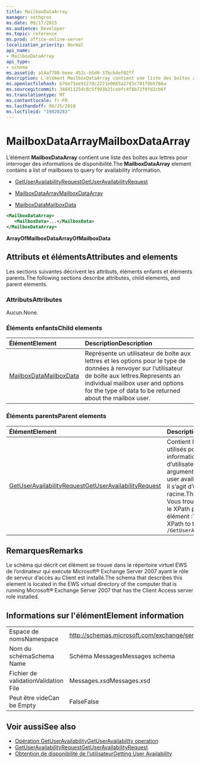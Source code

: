 ```yaml
---
title: MailboxDataArray
manager: sethgros
ms.date: 09/17/2015
ms.audience: Developer
ms.topic: reference
ms.prod: office-online-server
localization_priority: Normal
api_name:
- MailboxDataArray
api_type:
- schema
ms.assetid: a14af788-beee-452c-b5d0-37bcb4ef02ff
description: L’élément MailboxDataArray contient une liste des boîtes aux lettres pour interroger des informations de disponibilité.
ms.openlocfilehash: b76e71ee9127dc2221e0065a27d3c781f8b5786a
ms.sourcegitcommit: 34041125dc8c5f993b21cebfc4f8b72f0fd2cb6f
ms.translationtype: MT
ms.contentlocale: fr-FR
ms.lasthandoff: 06/25/2018
ms.locfileid: "19828283"
---
```

# <a name="mailboxdataarray"></a><span data-ttu-id="04443-103">MailboxDataArray</span><span class="sxs-lookup"><span data-stu-id="04443-103">MailboxDataArray</span></span>

<span data-ttu-id="04443-104">L’élément **MailboxDataArray** contient une liste des boîtes aux lettres pour interroger des informations de disponibilité.</span><span class="sxs-lookup"><span data-stu-id="04443-104">The **MailboxDataArray** element contains a list of mailboxes to query for availability information.</span></span> 
  
- [<span data-ttu-id="04443-105">GetUserAvailabilityRequest</span><span class="sxs-lookup"><span data-stu-id="04443-105">GetUserAvailabilityRequest</span></span>](getuseravailabilityrequest.md)
  
- [<span data-ttu-id="04443-106">MailboxDataArray</span><span class="sxs-lookup"><span data-stu-id="04443-106">MailboxDataArray</span></span>](mailboxdataarray.md)
  
- [<span data-ttu-id="04443-107">MailboxData</span><span class="sxs-lookup"><span data-stu-id="04443-107">MailboxData</span></span>](mailboxdata.md)
  
```xml
<MailboxDataArray>
   <MailboxData>...</MailboxData>
</MailboxDataArray>
```

<span data-ttu-id="04443-108">**ArrayOfMailboxData**</span><span class="sxs-lookup"><span data-stu-id="04443-108">**ArrayOfMailboxData**</span></span>

## <a name="attributes-and-elements"></a><span data-ttu-id="04443-109">Attributs et éléments</span><span class="sxs-lookup"><span data-stu-id="04443-109">Attributes and elements</span></span>

<span data-ttu-id="04443-110">Les sections suivantes décrivent les attributs, éléments enfants et éléments parents.</span><span class="sxs-lookup"><span data-stu-id="04443-110">The following sections describe attributes, child elements, and parent elements.</span></span>
  
### <a name="attributes"></a><span data-ttu-id="04443-111">Attributs</span><span class="sxs-lookup"><span data-stu-id="04443-111">Attributes</span></span>

<span data-ttu-id="04443-112">Aucun.</span><span class="sxs-lookup"><span data-stu-id="04443-112">None.</span></span>
  
### <a name="child-elements"></a><span data-ttu-id="04443-113">Éléments enfants</span><span class="sxs-lookup"><span data-stu-id="04443-113">Child elements</span></span>

|<span data-ttu-id="04443-114">**Élément**</span><span class="sxs-lookup"><span data-stu-id="04443-114">**Element**</span></span>|<span data-ttu-id="04443-115">**Description**</span><span class="sxs-lookup"><span data-stu-id="04443-115">**Description**</span></span>|
|:-----|:-----|
|[<span data-ttu-id="04443-116">MailboxData</span><span class="sxs-lookup"><span data-stu-id="04443-116">MailboxData</span></span>](mailboxdata.md) <br/> |<span data-ttu-id="04443-117">Représente un utilisateur de boîte aux lettres et les options pour le type de données à renvoyer sur l’utilisateur de boîte aux lettres.</span><span class="sxs-lookup"><span data-stu-id="04443-117">Represents an individual mailbox user and options for the type of data to be returned about the mailbox user.</span></span>  <br/> |
   
### <a name="parent-elements"></a><span data-ttu-id="04443-118">Éléments parents</span><span class="sxs-lookup"><span data-stu-id="04443-118">Parent elements</span></span>

|<span data-ttu-id="04443-119">**Élément**</span><span class="sxs-lookup"><span data-stu-id="04443-119">**Element**</span></span>|<span data-ttu-id="04443-120">**Description**</span><span class="sxs-lookup"><span data-stu-id="04443-120">**Description**</span></span>|
|:-----|:-----|
|[<span data-ttu-id="04443-121">GetUserAvailabilityRequest</span><span class="sxs-lookup"><span data-stu-id="04443-121">GetUserAvailabilityRequest</span></span>](getuseravailabilityrequest.md) <br/> |<span data-ttu-id="04443-122">Contient les arguments utilisés pour obtenir des informations de disponibilité d’utilisateur.</span><span class="sxs-lookup"><span data-stu-id="04443-122">Contains the arguments used to obtain user availability information.</span></span> <span data-ttu-id="04443-123">Il s’agit d’un élément racine.</span><span class="sxs-lookup"><span data-stu-id="04443-123">This is a root element.</span></span>  <br/> <span data-ttu-id="04443-124">Vous trouverez ci-dessous le XPath pour cet élément :</span><span class="sxs-lookup"><span data-stu-id="04443-124">The following is the XPath to this element:</span></span>  <br/>  `/GetUserAvailabilityRequest` <br/> |
   
## <a name="remarks"></a><span data-ttu-id="04443-125">Remarques</span><span class="sxs-lookup"><span data-stu-id="04443-125">Remarks</span></span>

<span data-ttu-id="04443-126">Le schéma qui décrit cet élément se trouve dans le répertoire virtuel EWS de l’ordinateur qui exécute Microsoft® Exchange Server 2007 ayant le rôle de serveur d’accès au Client est installé.</span><span class="sxs-lookup"><span data-stu-id="04443-126">The schema that describes this element is located in the EWS virtual directory of the computer that is running Microsoft® Exchange Server 2007 that has the Client Access server role installed.</span></span>
  
## <a name="element-information"></a><span data-ttu-id="04443-127">Informations sur l'élément</span><span class="sxs-lookup"><span data-stu-id="04443-127">Element information</span></span>

|||
|:-----|:-----|
|<span data-ttu-id="04443-128">Espace de noms</span><span class="sxs-lookup"><span data-stu-id="04443-128">Namespace</span></span>  <br/> |http://schemas.microsoft.com/exchange/services/2006/messages  <br/> |
|<span data-ttu-id="04443-129">Nom du schéma</span><span class="sxs-lookup"><span data-stu-id="04443-129">Schema Name</span></span>  <br/> |<span data-ttu-id="04443-130">Schéma Messages</span><span class="sxs-lookup"><span data-stu-id="04443-130">Messages schema</span></span>  <br/> |
|<span data-ttu-id="04443-131">Fichier de validation</span><span class="sxs-lookup"><span data-stu-id="04443-131">Validation File</span></span>  <br/> |<span data-ttu-id="04443-132">Messages.xsd</span><span class="sxs-lookup"><span data-stu-id="04443-132">Messages.xsd</span></span>  <br/> |
|<span data-ttu-id="04443-133">Peut être vide</span><span class="sxs-lookup"><span data-stu-id="04443-133">Can be Empty</span></span>  <br/> |<span data-ttu-id="04443-134">False</span><span class="sxs-lookup"><span data-stu-id="04443-134">False</span></span>  <br/> |
   
## <a name="see-also"></a><span data-ttu-id="04443-135">Voir aussi</span><span class="sxs-lookup"><span data-stu-id="04443-135">See also</span></span>

- [<span data-ttu-id="04443-136">Opération GetUserAvailability</span><span class="sxs-lookup"><span data-stu-id="04443-136">GetUserAvailability operation</span></span>](getuseravailability-operation.md)
- [<span data-ttu-id="04443-137">GetUserAvailabilityRequest</span><span class="sxs-lookup"><span data-stu-id="04443-137">GetUserAvailabilityRequest</span></span>](getuseravailabilityrequest.md)
- [<span data-ttu-id="04443-138">Obtention de disponibilité de l’utilisateur</span><span class="sxs-lookup"><span data-stu-id="04443-138">Getting User Availability</span></span>](http://msdn.microsoft.com/library/d4133fcb-9b0f-4e6b-aadf-a389da83516a%28Office.15%29.aspx)

